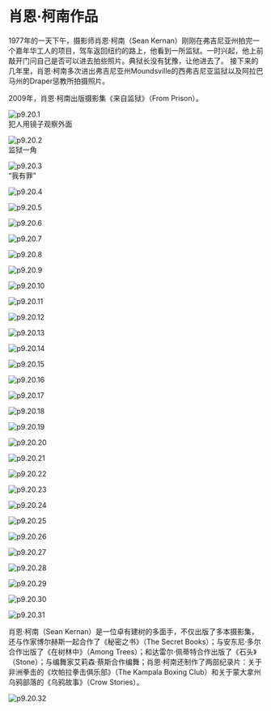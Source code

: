 # 肖恩·柯南作品

​1977年的一天下午，摄影师肖恩·柯南（Sean Kernan）刚刚在弗吉尼亚州拍完一个嘉年华工人的项目，驾车返回纽约的路上，他看到一所监狱。一时兴起，他上前敲开门问自己是否可以进去拍些照片。典狱长没有犹豫，让他进去了。
接下来的几年里，肖恩·柯南多次进出弗吉尼亚州Moundsville的西弗吉尼亚监狱以及阿拉巴马州的Draper惩教所拍摄照片。

2009年，肖恩·柯南出版摄影集《来自监狱》（From Prison）。

![p9.20.1](./images/9.20.1.jpg)  
犯人用镜子观察外面

![p9.20.2](./images/9.20.2.jpg)  
监狱一角

![p9.20.3](./images/9.20.3.jpg)  
“我有罪”

![p9.20.4](./images/9.20.4.jpg)

![p9.20.5](./images/9.20.5.jpg)

![p9.20.6](./images/9.20.6.jpg)

![p9.20.7](./images/9.20.7.jpg)

![p9.20.8](./images/9.20.8.jpg)

![p9.20.9](./images/9.20.9.jpg)

![p9.20.10](./images/9.20.10.jpg)

![p9.20.11](./images/9.20.11.jpg)

![p9.20.12](./images/9.20.12.jpg)

![p9.20.13](./images/9.20.13.jpg)

![p9.20.14](./images/9.20.14.jpg)

![p9.20.15](./images/9.20.15.jpg)

![p9.20.16](./images/9.20.16.jpg)

![p9.20.17](./images/9.20.17.jpg)

![p9.20.18](./images/9.20.18.jpg)

![p9.20.19](./images/9.20.19.jpg)

![p9.20.20](./images/9.20.20.jpg)

![p9.20.21](./images/9.20.21.jpg)

![p9.20.22](./images/9.20.22.jpg)

![p9.20.23](./images/9.20.23.jpg)

![p9.20.24](./images/9.20.24.jpg)

![p9.20.25](./images/9.20.25.jpg)

![p9.20.26](./images/9.20.26.jpg)

![p9.20.27](./images/9.20.27.jpg)

![p9.20.28](./images/9.20.28.jpg)

![p9.20.29](./images/9.20.29.jpg)

![p9.20.30](./images/9.20.30.jpg)

![p9.20.31](./images/9.20.31.jpg)

肖恩·柯南（Sean Kernan）是一位卓有建树的多面手，不仅出版了多本摄影集，还与作家博尔赫斯一起合作了《秘密之书》（The Secret Books）；与安东尼·多尔合作出版了《在树林中》（Among Trees）；和达雷尔·佩蒂特合作出版了《石头》（Stone）；与编舞家艾莉森·蔡斯合作编舞；肖恩·柯南还制作了两部纪录片：关于非洲拳击的《坎帕拉拳击俱乐部》（The Kampala Boxing Club）和关于蒙大拿州乌鸦部落的《乌鸦故事》（Crow Stories）。

![p9.20.32](./images/9.20.32.jpg)
